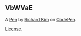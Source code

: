 VbWVaE
------


A [Pen](https://codepen.io/richardk88/pen/VbWVaE) by [Richard Kim](http://codepen.io/richardk88) on [CodePen](http://codepen.io/).

[License](https://codepen.io/richardk88/pen/VbWVaE/license).